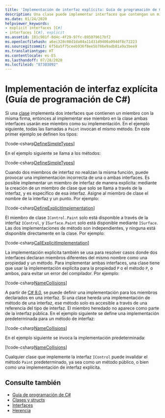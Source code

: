 ```yaml
---
title: 'Implementación de interfaz explícita: Guía de programación de C#'
description: Una clase puede implementar interfaces que contengan un miembro con la misma firma en C#. La implementación explícita crea un miembro de clase específico de una interfaz.
ms.date: 01/24/2020
helpviewer_keywords:
- explicit interfaces [C#]
- interfaces [C#], explicit
ms.assetid: 181c901f-0d4c-4f29-97fc-895079617bf2
ms.openlocfilehash: a6ec328c08d1da84a11431d9400a094df8c72223
ms.sourcegitcommit: 6f58a5f75ceeb936f8ee5b786e9adb81a9a3bee9
ms.translationtype: HT
ms.contentlocale: es-ES
ms.lasthandoff: 07/28/2020
ms.locfileid: "87303092"
---
```

# <a name="explicit-interface-implementation-c-programming-guide"></a>Implementación de interfaz explícita (Guía de programación de C#)

Si una [clase](../../language-reference/keywords/class.md) implementa dos interfaces que contienen un miembro con la misma firma, entonces al implementar ese miembro en la clase ambas interfaces usarán ese miembro como su implementación. En el ejemplo siguiente, todas las llamadas a `Paint` invocan el mismo método. En este primer ejemplo se definen los tipos:

[!code-csharp[DefineSimpleTypes](~/samples/snippets/csharp/interfaces/ExplicitImplementation.cs#DefineTypes)]

En el ejemplo siguiente se llama a los métodos:

[!code-csharp[DefineSimpleTypes](~/samples/snippets/csharp/interfaces/ExplicitImplementation.cs#CallMethods)]

Cuando dos miembros de interfaz no realizan la misma función, puede provocar una implementación incorrecta de una o ambas interfaces. Es posible implementar un miembro de interfaz de manera explícita: mediante la creación de un miembro de clase que solo se llama a través de la interfaz, y es específico de esa interfaz. Asigne al miembro de clase el nombre de la interfaz y un punto. Por ejemplo:

[!code-csharp[DefineExplicitImplementation](~/samples/snippets/csharp/interfaces/ExplicitImplementation.cs#ExplicitImplementation)]

El miembro de clase `IControl.Paint` solo está disponible a través de la interfaz `IControl`, y `ISurface.Paint` solo está disponible mediante `ISurface`. Las dos implementaciones de método son independientes, y ninguna está disponible directamente en la clase. Por ejemplo:

[!code-csharp[CallExplicitImplementation](~/samples/snippets/csharp/interfaces/ExplicitImplementation.cs#CallExplicitImplementation)]

La implementación explícita también se usa para resolver casos donde dos interfaces declaran miembros diferentes del mismo nombre como una propiedad y un método. Para implementar ambas interfaces, una clase tiene que usar la implementación explícita para la propiedad `P` o el método `P`, o ambos, para evitar un error del compilador. Por ejemplo:

[!code-csharp[NameCollisions](~/samples/snippets/csharp/interfaces/ExplicitImplementation.cs#NameCollision)]

A partir de [C# 8.0](../../whats-new/csharp-8.md#default-interface-methods), se puede definir una implementación para los miembros declarados en una interfaz. Si una clase hereda una implementación de método de una interfaz, ese método solo es accesible a través de una referencia del tipo de interfaz. El miembro heredado no aparece como parte de la interfaz pública. En el ejemplo siguiente se define una implementación predeterminada para un método de interfaz:

[!code-csharp[NameCollisions](~/samples/snippets/csharp/interfaces/ExplicitImplementation.cs#DefaultImplementation)]

En el ejemplo siguiente se invoca la implementación predeterminada:

[!code-csharp[NameCollisions](~/samples/snippets/csharp/interfaces/ExplicitImplementation.cs#CallDefaultImplementation)]

Cualquier clase que implemente la interfaz `IControl` puede invalidar el método `Paint` predeterminado, ya sea como un método público, o bien como una implementación de interfaz explícita.

## <a name="see-also"></a>Consulte también

- [Guía de programación de C#](../index.md)
- [Clases y structs](../classes-and-structs/index.md)
- [Interfaces](./index.md)
- [Herencia](../classes-and-structs/inheritance.md)
